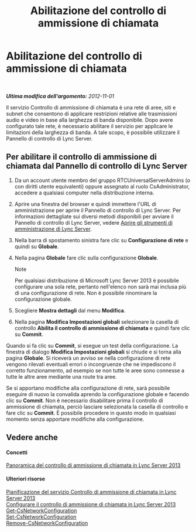 ﻿---
title: Abilitazione del controllo di ammissione di chiamata
TOCTitle: Abilitazione del controllo di ammissione di chiamata
ms:assetid: 015f5c8f-2f90-4b9e-8149-b33767e90582
ms:mtpsurl: https://technet.microsoft.com/it-it/library/Gg520942(v=OCS.15)
ms:contentKeyID: 49299487
ms.date: 08/24/2015
mtps_version: v=OCS.15
ms.translationtype: HT
---

# Abilitazione del controllo di ammissione di chiamata

 

_**Ultima modifica dell'argomento:** 2012-11-01_

Il servizio Controllo di ammissione di chiamata è una rete di aree, siti e subnet che consentono di applicare restrizioni relative alle trasmissioni audio e video in base alla larghezza di banda disponibile. Dopo avere configurato tale rete, è necessario abilitare il servizio per applicare le limitazioni della larghezza di banda. A tale scopo, è possibile utilizzare il Pannello di controllo di Lync Server.

## Per abilitare il controllo di ammissione di chiamata dal Pannello di controllo di Lync Server

1.  Da un account utente membro del gruppo RTCUniversalServerAdmins (o con diritti utente equivalenti) oppure assegnato al ruolo CsAdministrator, accedere a qualsiasi computer nella distribuzione interna.

2.  Aprire una finestra del browser e quindi immettere l'URL di amministrazione per aprire il Pannello di controllo di Lync Server. Per informazioni dettagliate sui diversi metodi disponibili per avviare il Pannello di controllo di Lync Server, vedere [Aprire gli strumenti di amministrazione di Lync Server](lync-server-2013-open-lync-server-administrative-tools.md).

3.  Nella barra di spostamento sinistra fare clic su **Configurazione di rete** e quindi su **Globale**.

4.  Nella pagina **Globale** fare clic sulla configurazione **Globale**.
    

    > [!NOTE]
    > Per qualsiasi distribuzione di Microsoft Lync Server 2013 è possibile configurare una sola rete, pertanto nell'elenco non sarà mai inclusa più di una configurazione di rete. Non è possibile rinominare la configurazione globale.



5.  Scegliere **Mostra dettagli** dal menu **Modifica**.

6.  Nella pagina **Modifica Impostazioni globali** selezionare la casella di controllo **Abilita il controllo di ammissione di chiamata** e quindi fare clic su **Commit**.

Quando si fa clic su **Commit**, si esegue un test della configurazione. La finestra di dialogo **Modifica Impostazioni globali** si chiude e si torna alla pagina **Globale**. Si riceverà un avviso se nella configurazione di rete vengono rilevati eventuali errori o incongruenze che ne impediscono il corretto funzionamento, ad esempio se non tutte le aree sono connesse a tutte le altre aree mediante una route tra aree.

Se si apportano modifiche alla configurazione di rete, sarà possibile eseguire di nuovo la convalida aprendo la configurazione globale e facendo clic su **Commit**. Non è necessario disabilitare prima il controllo di ammissione di chiamata, perciò lasciare selezionata la casella di controllo e fare clic su **Commit**. È possibile procedere in questo modo in qualsiasi momento senza apportare modifiche alla configurazione.

## Vedere anche

#### Concetti

[Panoramica del controllo di ammissione di chiamata in Lync Server 2013](lync-server-2013-overview-of-call-admission-control.md)  

#### Ulteriori risorse

[Pianificazione del servizio Controllo di ammissione di chiamata in Lync Server 2013](lync-server-2013-planning-for-call-admission-control.md)  
[Configurare il controllo di ammissione di chiamata in Lync Server 2013](lync-server-2013-configure-call-admission-control.md)  
[Get-CsNetworkConfiguration](get-csnetworkconfiguration.md)  
[Set-CsNetworkConfiguration](set-csnetworkconfiguration.md)  
[Remove-CsNetworkConfiguration](remove-csnetworkconfiguration.md)


